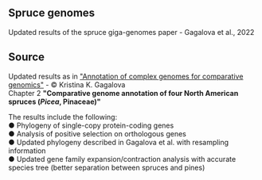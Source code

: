 ## Spruce genomes

Updated results of the spruce giga-genomes paper - Gagalova et al., 2022

## Source
Updated results as in ["Annotation of complex genomes for comparative genomics"](https://open.library.ubc.ca/soa/cIRcle/collections/ubctheses/24/items/1.0412903) - &copy; Kristina K. Gagalova        
Chapter 2 **"Comparative genome annotation of four North American spruces (*Picea*, Pinaceae)"** 

The results include the following:           
● Phylogeny of single-copy protein-coding genes          
● Analysis of positive selection on orthologous genes         
● Updated phylogeny described in Gagalova et al. with resampling information     
● Updated gene family expansion/contraction analysis with accurate species tree (better separation between spruces and pines)          
